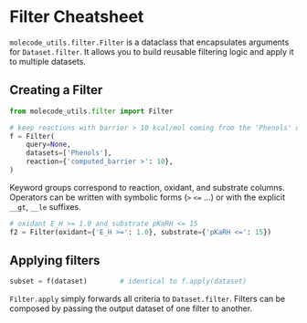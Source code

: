 # Filter Cheatsheet

`molecode_utils.filter.Filter` is a dataclass that encapsulates arguments for `Dataset.filter`.
It allows you to build reusable filtering logic and apply it to multiple datasets.

## Creating a Filter

```python
from molecode_utils.filter import Filter

# keep reactions with barrier > 10 kcal/mol coming from the 'Phenols' dataset
f = Filter(
    query=None,
    datasets=['Phenols'],
    reaction={'computed_barrier >': 10},
)
```

Keyword groups correspond to reaction, oxidant, and substrate columns. Operators can be written with symbolic forms (`>` `<=` …) or with the explicit `__gt`, `__le` suffixes.

```python
# oxidant E_H >= 1.0 and substrate pKaRH <= 15
f2 = Filter(oxidant={'E_H >=': 1.0}, substrate={'pKaRH <=': 15})
```

## Applying filters

```python
subset = f(dataset)        # identical to f.apply(dataset)
```

`Filter.apply` simply forwards all criteria to `Dataset.filter`.
Filters can be composed by passing the output dataset of one filter to another.
